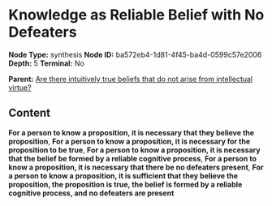 # Knowledge as Reliable Belief with No Defeaters

**Node Type:** synthesis
**Node ID:** ba572eb4-1d81-4f45-ba4d-0599c57e2006
**Depth:** 5
**Terminal:** No

**Parent:** [Are there intuitively true beliefs that do not arise from intellectual virtue?](are-there-intuitively-true-beliefs-that-do-not-arise-from-intellectual-virtue-antithesis-299df525-f6ad-415c-9ecf-189b35c9eaf9.md)

## Content

**For a person to know a proposition, it is necessary that they believe the proposition**, **For a person to know a proposition, it is necessary for the proposition to be true**, **For a person to know a proposition, it is necessary that the belief be formed by a reliable cognitive process**, **For a person to know a proposition, it is necessary that there be no defeaters present**, **For a person to know a proposition, it is sufficient that they believe the proposition, the proposition is true, the belief is formed by a reliable cognitive process, and no defeaters are present**
